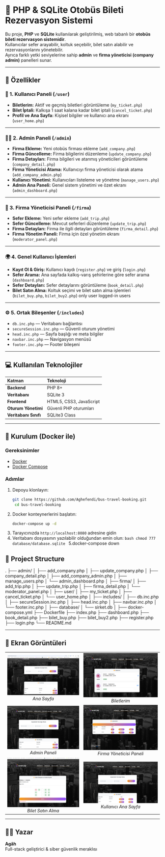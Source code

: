# 🚌 PHP & SQLite Otobüs Bileti Rezervasyon Sistemi

Bu proje, **PHP** ve **SQLite** kullanılarak geliştirilmiş, web tabanlı bir **otobüs bileti rezervasyon sistemidir**.  
Kullanıcılar sefer arayabilir, koltuk seçebilir, bilet satın alabilir ve rezervasyonlarını yönetebilir.  
Ayrıca farklı yetki seviyelerine sahip **admin** ve **firma yöneticisi (company admin)** panelleri sunar.

---

## 🚀 Özellikler

### 🎫 1. Kullanıcı Paneli (`/user`)

- **Biletlerim:** Aktif ve geçmiş biletleri görüntüleme (`my_ticket.php`)
- **Bilet İptali:** Kalkışa 1 saat kalana kadar bilet iptali (`cancel_ticket.php`)
- **Profil ve Ana Sayfa:** Kişisel bilgiler ve kullanıcı ana ekranı (`user_home.php`)

---

### 🧑‍💼 2. Admin Paneli (`/admin`)

- **Firma Ekleme:** Yeni otobüs firması ekleme (`add_company.php`)
- **Firma Güncelleme:** Firma bilgilerini düzenleme (`update_company.php`)
- **Firma Detayları:** Firma bilgileri ve atanmış yöneticileri görüntüleme (`company_detail.php`)
- **Firma Yöneticisi Atama:** Kullanıcıyı firma yöneticisi olarak atama (`add_company_admin.php`)
- **Kullanıcı Yönetimi:** Kullanıcıları listeleme ve yönetme (`manage_users.php`)
- **Admin Ana Paneli:** Genel sistem yönetimi ve özet ekranı (`admin_dashboard.php`)

---

### 🏢 3. Firma Yöneticisi Paneli (`/firma`)

- **Sefer Ekleme:** Yeni sefer ekleme (`add_trip.php`)
- **Sefer Güncelleme:** Mevcut seferleri düzenleme (`update_trip.php`)
- **Firma Detayları:** Firma ile ilgili detayları görüntüleme (`firma_detail.php`)
- **Firma Yönetim Paneli:** Firma için özel yönetim ekranı (`moderator_panel.php`)

---

### 🌍 4. Genel Kullanıcı İşlemleri

- **Kayıt Ol & Giriş:** Kullanıcı kaydı (`register.php`) ve giriş (`login.php`)
- **Sefer Arama:** Ana sayfada kalkış-varış şehirlerine göre sefer arama (`dashboard.php`)
- **Sefer Detayları:** Sefer detaylarını görüntüleme (`book_detail.php`)
- **Bilet Satın Alma:** Koltuk seçimi ve bilet satın alma işlemleri (`bilet_buy.php`, `bilet_buy2.php`) only user logged-in users

---

### ⚙️ 5. Ortak Bileşenler (`/includes`)

- `db.inc.php` — Veritabanı bağlantısı
- `secureSession.inc.php` — Güvenli oturum yönetimi
- `head.inc.php` — Sayfa başlığı ve meta bilgiler
- `navbar.inc.php` — Navigasyon menüsü
- `footer.inc.php` — Footer bileşeni

---

## 💻 Kullanılan Teknolojiler

| Katman                | Teknoloji               |
| :-------------------- | :---------------------- |
| **Backend**           | PHP 8+                  |
| **Veritabanı**        | SQLite 3                |
| **Frontend**          | HTML5, CSS3, JavaScript |
| **Oturum Yönetimi**   | Güvenli PHP oturumları  |
| **Veritabanı Sınıfı** | SQLite3 Class           |

---

## 🐳 Kurulum (Docker ile)

### Gereksinimler

- [Docker](https://www.docker.com/)
- [Docker Compose](https://docs.docker.com/compose/)

### Adımlar

1. Depoyu klonlayın:
   ```bash
   git clone https://github.com/Aghefendi/bus-travel-booking.git
    cd bus-travel-booking
   ```
2. Docker konteynerlerini başlatın:
   ```bash
   docker-compose up -d
   ```
3. Tarayıcınızda `http://localhost:8080` adresine gidin
4. Veritabanı dosyasının yazılabilir olduğundan emin olun:
   `bash
chmod 777 database/database.sqlite
`
   5.docker-compose down

## 📂 Project Structure

.
├── admin/
│ ├── add_company.php
│ ├── update_company.php
│ ├── company_detail.php
│ ├── add_company_admin.php
│ ├── manage_users.php
│ └── admin_dashboard.php
│
├── firma/
│ ├── add_trip.php
│ ├── update_trip.php
│ ├── firma_detail.php
│ └── moderator_panel.php
│
├── user/
│ ├── my_ticket.php
│ ├── cancel_ticket.php
│ └── user_home.php
│
├── includes/
│ ├── db.inc.php
│ ├── secureSession.inc.php
│ ├── head.inc.php
│ ├── navbar.inc.php
│ └── footer.inc.php
│
├── database/
│ └── sirket.db
│
├── docker-compose.yml
├── Dockerfile
├── index.php
├── dashboard.php
├── book_detail.php
├── bilet_buy.php
├── bilet_buy2.php
├── register.php
├── login.php
└── README.md

---

## 📸 Ekran Görüntüleri

<table align="center">
  <tr>
    <td align="center"><img src="screenshots/dashboard.png" width="350"/><br/><em>Ana Sayfa</em></td>
    <td align="center"><img src="screenshots/myticket.png" width="350"/><br/><em>Biletlerim</em></td>
  </tr>
  <tr>
    <td align="center"><img src="screenshots/adminpanel.png" width="350"/><br/><em>Admin Paneli</em></td>
    <td align="center"><img src="screenshots/company_panel.png" width="350"/><br/><em>Firma Yöneticisi Paneli</em></td>
  </tr>
  <tr>
    <td align="center"><img src="screenshots/bileybut.png" width="350"/><br/><em>Bilet Satın Alma</em></td>
    <td align="center"><img src="screenshots/userdashboard.png" width="350"/><br/><em>Kullanıcı Ana Sayfa</em></td>
  </tr>
</table>

---

## 👨‍💻 Yazar

**Agâh**  
Full-stack geliştirici & siber güvenlik meraklısı
